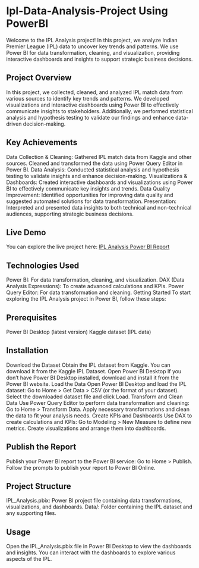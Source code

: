 # Ipl-Data-Analysis-Project Using PowerBI 
Welcome to the IPL Analysis project! In this project, we analyze Indian Premier League (IPL) data to uncover key trends and patterns. We use Power BI for data transformation, cleaning, and visualization, providing interactive dashboards and insights to support strategic business decisions.

## Project Overview
In this project, we collected, cleaned, and analyzed IPL match data from various sources to identify key trends and patterns. We developed visualizations and interactive dashboards using Power BI to effectively communicate insights to stakeholders. Additionally, we performed statistical analysis and hypothesis testing to validate our findings and enhance data-driven decision-making.

## Key Achievements
Data Collection & Cleaning: Gathered IPL match data from Kaggle and other sources. Cleaned and transformed the data using Power Query Editor in Power BI.
Data Analysis: Conducted statistical analysis and hypothesis testing to validate insights and enhance decision-making.
Visualizations & Dashboards: Created interactive dashboards and visualizations using Power BI to effectively communicate key insights and trends.
Data Quality Improvement: Identified opportunities for improving data quality and suggested automated solutions for data transformation.
Presentation: Interpreted and presented data insights to both technical and non-technical audiences, supporting strategic business decisions.

## Live Demo
You can explore the live project here: [IPL Analysis Power BI Report](https://app.powerbi.com/view?r=eyJrIjoiOWE1MmZiMjYtYThhMi00OTM5LTg5ODktYmUxN2JmYWZiZjBmIiwidCI6ImJkNmQzYjM4LWE4MTktNGYyZS1iODhmLThiYzVkNGM0MDEyOSJ9)

## Technologies Used
Power BI: For data transformation, cleaning, and visualization.
DAX (Data Analysis Expressions): To create advanced calculations and KPIs.
Power Query Editor: For data transformation and cleaning.
Getting Started
To start exploring the IPL Analysis project in Power BI, follow these steps:

## Prerequisites
Power BI Desktop (latest version)
Kaggle dataset (IPL data)

## Installation
Download the Dataset
Obtain the IPL dataset from Kaggle. You can download it from the Kaggle IPL Dataset.
Open Power BI Desktop
If you don’t have Power BI Desktop installed, download and install it from the Power BI website.
Load the Data
Open Power BI Desktop and load the IPL dataset:
Go to Home > Get Data > CSV (or the format of your dataset).
Select the downloaded dataset file and click Load.
Transform and Clean Data
Use Power Query Editor to perform data transformation and cleaning:
Go to Home > Transform Data.
Apply necessary transformations and clean the data to fit your analysis needs.
Create KPIs and Dashboards
Use DAX to create calculations and KPIs:
Go to Modeling > New Measure to define new metrics.
Create visualizations and arrange them into dashboards.

## Publish the Report
Publish your Power BI report to the Power BI service:
Go to Home > Publish.
Follow the prompts to publish your report to Power BI Online.

## Project Structure
IPL_Analysis.pbix: Power BI project file containing data transformations, visualizations, and dashboards.
Data/: Folder containing the IPL dataset and any supporting files.

## Usage
Open the IPL_Analysis.pbix file in Power BI Desktop to view the dashboards and insights. You can interact with the dashboards to explore various aspects of the IPL.


